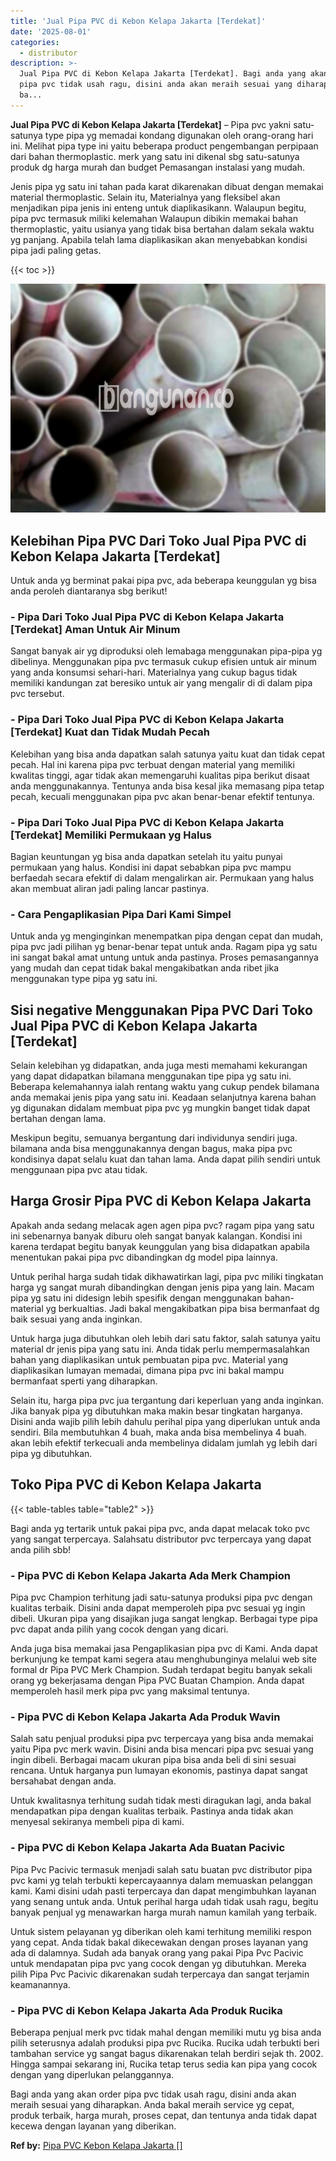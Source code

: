 ```yaml
---
title: 'Jual Pipa PVC di Kebon Kelapa Jakarta [Terdekat]'
date: '2025-08-01'
categories:
  - distributor
description: >-
  Jual Pipa PVC di Kebon Kelapa Jakarta [Terdekat]. Bagi anda yang akan order
  pipa pvc tidak usah ragu, disini anda akan meraih sesuai yang diharapkan. Anda
  ba...
---
```


**Jual Pipa PVC di Kebon Kelapa Jakarta \[Terdekat\]** – Pipa pvc yakni satu-satunya type pipa yg memadai kondang digunakan oleh orang-orang hari ini. Melihat pipa type ini yaitu beberapa product pengembangan perpipaan dari bahan thermoplastic. merk yang satu ini dikenal sbg satu-satunya produk dg harga murah dan budget Pemasangan instalasi yang mudah.

Jenis pipa yg satu ini tahan pada karat dikarenakan dibuat dengan memakai material thermoplastic. Selain itu, Materialnya yang fleksibel akan menjadikan pipa jenis ini enteng untuk diaplikasikann. Walaupun begitu, pipa pvc termasuk miliki kelemahan Walaupun dibikin memakai bahan thermoplastic, yaitu usianya yang tidak bisa bertahan dalam sekala waktu yg panjang. Apabila telah lama diaplikasikan akan menyebabkan kondisi pipa jadi paling getas.

{{< toc >}}

![Jual Pipa PVC di Kebon Kelapa Jakarta [Terdekat]](/images/jaul-pipa-pvc-34.png)

## Kelebihan Pipa PVC Dari Toko Jual Pipa PVC di Kebon Kelapa Jakarta \[Terdekat\]

Untuk anda yg berminat pakai pipa pvc, ada beberapa keunggulan yg bisa anda peroleh diantaranya sbg berikut!

### \- Pipa Dari Toko Jual Pipa PVC di Kebon Kelapa Jakarta \[Terdekat\] Aman Untuk Air Minum

Sangat banyak air yg diproduksi oleh lemabaga menggunakan pipa-pipa yg dibelinya. Menggunakan pipa pvc termasuk cukup efisien untuk air minum yang anda konsumsi sehari-hari. Materialnya yang cukup bagus tidak memiliki kandungan zat beresiko untuk air yang mengalir di di dalam pipa pvc tersebut.

### \- Pipa Dari Toko Jual Pipa PVC di Kebon Kelapa Jakarta \[Terdekat\] Kuat dan Tidak Mudah Pecah

Kelebihan yang bisa anda dapatkan salah satunya yaitu kuat dan tidak cepat pecah. Hal ini karena pipa pvc terbuat dengan material yang memiliki kwalitas tinggi, agar tidak akan memengaruhi kualitas pipa berikut disaat anda menggunakannya. Tentunya anda bisa kesal jika memasang pipa tetap pecah, kecuali menggunakan pipa pvc akan benar-benar efektif tentunya.

### \- Pipa Dari Toko Jual Pipa PVC di Kebon Kelapa Jakarta \[Terdekat\] Memiliki Permukaan yg Halus

Bagian keuntungan yg bisa anda dapatkan setelah itu yaitu punyai permukaan yang halus. Kondisi ini dapat sebabkan pipa pvc mampu berfaedah secara efektif di dalam mengalirkan air. Permukaan yang halus akan membuat aliran jadi paling lancar pastinya.

### \- Cara Pengaplikasian Pipa Dari Kami Simpel

Untuk anda yg menginginkan menempatkan pipa dengan cepat dan mudah, pipa pvc jadi pilihan yg benar-benar tepat untuk anda. Ragam pipa yg satu ini sangat bakal amat untung untuk anda pastinya. Proses pemasangannya yang mudah dan cepat tidak bakal mengakibatkan anda ribet jika menggunakan type pipa yg satu ini.

## Sisi negative Menggunakan Pipa PVC Dari Toko Jual Pipa PVC di Kebon Kelapa Jakarta \[Terdekat\]

Selain kelebihan yg didapatkan, anda juga mesti memahami kekurangan yang dapat didapatkan bilamana menggunakan tipe pipa yg satu ini. Beberapa kelemahannya ialah rentang waktu yang cukup pendek bilamana anda memakai jenis pipa yang satu ini. Keadaan selanjutnya karena bahan yg digunakan didalam membuat pipa pvc yg mungkin banget tidak dapat bertahan dengan lama.

Meskipun begitu, semuanya bergantung dari individunya sendiri juga. bilamana anda bisa menggunakannya dengan bagus, maka pipa pvc kondisinya dapat selalu kuat dan tahan lama. Anda dapat pilih sendiri untuk menggunaan pipa pvc atau tidak.

## Harga Grosir Pipa PVC di Kebon Kelapa Jakarta

Apakah anda sedang melacak agen agen pipa pvc? ragam pipa yang satu ini sebenarnya banyak diburu oleh sangat banyak kalangan. Kondisi ini karena terdapat begitu banyak keunggulan yang bisa didapatkan apabila menentukan pakai pipa pvc dibandingkan dg model pipa lainnya.

Untuk perihal harga sudah tidak dikhawatirkan lagi, pipa pvc miliki tingkatan harga yg sangat murah dibandingkan dengan jenis pipa yang lain. Macam pipa yg satu ini didesign lebih spesifik dengan menggunakan bahan-material yg berkualtias. Jadi bakal mengakibatkan pipa bisa bermanfaat dg baik sesuai yang anda inginkan.

Untuk harga juga dibutuhkan oleh lebih dari satu faktor, salah satunya yaitu material dr jenis pipa yang satu ini. Anda tidak perlu mempermasalahkan bahan yang diaplikasikan untuk pembuatan pipa pvc. Material yang diaplikasikan lumayan memadai, dimana pipa pvc ini bakal mampu bermanfaat sperti yang diharapkan.

Selain itu, harga pipa pvc jua tergantung dari keperluan yang anda inginkan. Jika banyak pipa yg dibutuhkan maka makin besar tingkatan harganya. Disini anda wajib pilih lebih dahulu perihal pipa yang diperlukan untuk anda sendiri. Bila membutuhkan 4 buah, maka anda bisa membelinya 4 buah. akan lebih efektif terkecuali anda membelinya didalam jumlah yg lebih dari pipa yg dibutuhkan.

## Toko Pipa PVC di Kebon Kelapa Jakarta

{{< table-tables table="table2" >}}

Bagi anda yg tertarik untuk pakai pipa pvc, anda dapat melacak toko pvc yang sangat terpercaya. Salahsatu distributor pvc terpercaya yang dapat anda pilih sbb!

### \- Pipa PVC di Kebon Kelapa Jakarta Ada Merk Champion

Pipa pvc Champion terhitung jadi satu-satunya produksi pipa pvc dengan kualitas terbaik. Disini anda dapat memperoleh pipa pvc sesuai yg ingin dibeli. Ukuran pipa yang disajikan juga sangat lengkap. Berbagai type pipa pvc dapat anda pilih yang cocok dengan yang dicari.

Anda juga bisa memakai jasa Pengaplikasian pipa pvc di Kami. Anda dapat berkunjung ke tempat kami segera atau menghubunginya melalui web site formal dr Pipa PVC Merk Champion. Sudah terdapat begitu banyak sekali orang yg bekerjasama dengan Pipa PVC Buatan Champion. Anda dapat memperoleh hasil merk pipa pvc yang maksimal tentunya.

### \- Pipa PVC di Kebon Kelapa Jakarta Ada Produk Wavin

Salah satu penjual produksi pipa pvc terpercaya yang bisa anda memakai yaitu Pipa pvc merk wavin. Disini anda bisa mencari pipa pvc sesuai yang ingin dibeli. Berbagai macam ukuran pipa bisa anda beli di sini sesuai rencana. Untuk harganya pun lumayan ekonomis, pastinya dapat sangat bersahabat dengan anda.

Untuk kwalitasnya terhitung sudah tidak mesti diragukan lagi, anda bakal mendapatkan pipa dengan kualitas terbaik. Pastinya anda tidak akan menyesal sekiranya membeli pipa di kami.

### \- Pipa PVC di Kebon Kelapa Jakarta Ada Buatan Pacivic

Pipa Pvc Pacivic termasuk menjadi salah satu buatan pvc distributor pipa pvc kami yg telah terbukti kepercayaannya dalam memuaskan pelanggan kami. Kami disini udah pasti terpercaya dan dapat mengimbuhkan layanan yang senang untuk anda. Untuk perihal harga udah tidak usah ragu, begitu banyak penjual yg menawarkan harga murah namun kamilah yang terbaik.

Untuk sistem pelayanan yg diberikan oleh kami terhitung memiliki respon yang cepat. Anda tidak bakal dikecewakan dengan proses layanan yang ada di dalamnya. Sudah ada banyak orang yang pakai Pipa Pvc Pacivic untuk mendapatan pipa pvc yang cocok dengan yg dibutuhkan. Mereka pilih Pipa Pvc Pacivic dikarenakan sudah terpercaya dan sangat terjamin keamanannya.

### \- Pipa PVC di Kebon Kelapa Jakarta Ada Produk Rucika

Beberapa penjual merk pvc tidak mahal dengan memiliki mutu yg bisa anda pilih seterusnya adalah produksi pipa pvc Rucika. Rucika udah terbukti beri tambahan service yg sangat bagus dikarenakan telah berdiri sejak th. 2002. Hingga sampai sekarang ini, Rucika tetap terus sedia kan pipa yang cocok dengan yang diperlukan pelanggannya.

Bagi anda yang akan order pipa pvc tidak usah ragu, disini anda akan meraih sesuai yang diharapkan. Anda bakal meraih service yg cepat, produk terbaik, harga murah, proses cepat, dan tentunya anda tidak dapat kecewa dengan layanan yang diberikan.

**Ref by:** [Pipa PVC Kebon Kelapa Jakarta []](https://id.wikipedia.org/wiki/Pipa)
